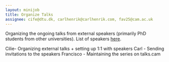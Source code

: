 ```yaml
---
layout: minijob
title: Organize Talks
assignee: cife@dtu.dk, carlhenrik@carlhenrik.com, fav25@cam.ac.uk
---
```


Organizing the ongoing talks from external speakers (primarily PhD students from other universities).
List of speakers [here](https://docs.google.com/spreadsheets/d/156BeFS13ZcqxtUgbKzGH6gv0SSbVPG5hqWHIkMgAS4s/edit#gid=0).

Cilie- Organizing external talks + setting up 1:1 with speakers
Carl - Sending invitations to the speakers
Francisco - Maintaining the series on talks.cam
